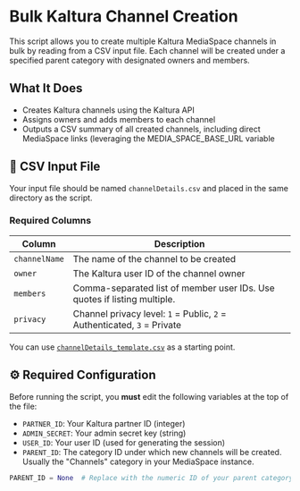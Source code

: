 # Bulk Kaltura Channel Creation

This script allows you to create multiple Kaltura MediaSpace channels in bulk by reading from a CSV input file. Each channel will be created under a specified parent category with designated owners and members.

## What It Does
- Creates Kaltura channels using the Kaltura API
- Assigns owners and adds members to each channel
- Outputs a CSV summary of all created channels, including direct MediaSpace links (leveraging the MEDIA_SPACE_BASE_URL variable

## 📂 CSV Input File
Your input file should be named `channelDetails.csv` and placed in the same
directory as the script.

### Required Columns
| Column       | Description                                                                 |
|--------------|-----------------------------------------------------------------------------|
| `channelName` | The name of the channel to be created                                        |
| `owner`       | The Kaltura user ID of the channel owner                                     |
| `members`     | Comma-separated list of member user IDs. Use quotes if listing multiple.     |
| `privacy`     | Channel privacy level: `1` = Public, `2` = Authenticated, `3` = Private      |

You can use [`channelDetails_template.csv`](channelDetails_template.csv) as a starting point.

## ⚙️ Required Configuration
Before running the script, you **must** edit the following variables at the top
of the file:

- `PARTNER_ID`: Your Kaltura partner ID (integer)
- `ADMIN_SECRET`: Your admin secret key (string)
- `USER_ID`: Your user ID (used for generating the session)
- `PARENT_ID`: The category ID under which new channels will be created. 
  Usually the "Channels" category in your MediaSpace instance.

```python
PARENT_ID = None  # Replace with the numeric ID of your parent category
